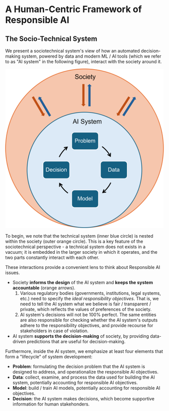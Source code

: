 # A Human-Centric Framework of Responsible AI



## The Socio-Technical System 
We present a sociotechnical system's view of how an automated decision-making system, powered by data and modern ML / AI tools (which we refer to as "AI system" in the following figure), interact with the society around it.

![A Sociotechnical System](../images/sociotechnical_system.png)

To begin, we note that the technical system (inner blue circle) is nested within the society (outer orange circle). This is a key feature of the sociotechnical perspective - a technical system does not exists in a vacuum; it is embedded in the larger society in which it operates, and the two parts constantly interact with each other.

These interactions provide a convenient lens to think about Responsible AI issues. 
- Society **informs the design** of the AI system and **keeps the system accountable** (orange arrows).
    1. Various regulatory bodies (governments, institutions, legal systems, etc.) need to specify the _ideal responsibility objectives_. That is, we need to tell the AI system what we believe is fair / transparent / private, which reflects the values of preferences of the society.
    2. AI system's decisions will not be 100% perfect. The same entities are also responsible for checking whether the AI system's outputs adhere to the responsibility objectives, and provide recourse for stakeholders in case of violation. 
- AI system **supports the decision-making** of society, by providing data-driven predictions that are useful for decision-making.

Furthermore, inside the AI system, we emphasize at least four elements that form a "lifecycle" of system development:
- **Problem**: formulating the decision problem that the AI system is designed to address, and operationalize the responsible AI objectives. 
- **Data**: collect, examine, and process the data used for building the AI system, potentially accounting for responsible AI objectives.
- **Model**: build / train AI models, potentially accounting for responsible AI objectives.
- **Decision**: the AI system makes decisions, which become supportive information for human stakehonders.